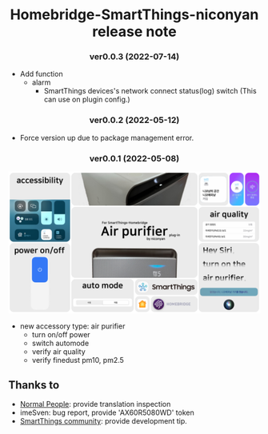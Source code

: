 <span align="center">

# Homebridge-SmartThings-niconyan release note
</span>

<span align="center">

### ver0.0.3 (2022-07-14)
</span>

* Add function
  - alarm
    + SmartThings devices's network connect status(log) switch (This can use on plugin config.)

<span align="center">

### ver0.0.2 (2022-05-12)
</span>

* Force version up due to package management error.

<span align="center">

### ver0.0.1 (2022-05-08)
</span>

![Homebridge-SmartThings-niconyan v0.0.1 Summary Introduction(en)](v0.0.1/Summary_Introduction_Homebridge-SmartThings-AirPurifier(en).png?raw=true)

* new accessory type: air purifier
  - turn on/off power
  - switch automode
  - verify air quality
  - verify finedust pm10, pm2.5

## Thanks to
* [Normal People](https://www.youtube.com/c/%EB%85%B8%EB%A9%80%ED%94%BC%ED%94%8C): provide translation inspection
* imeSven: bug report, provide 'AX60R5080WD' token
* [SmartThings community](https://community.smartthings.com/): provide development tip.